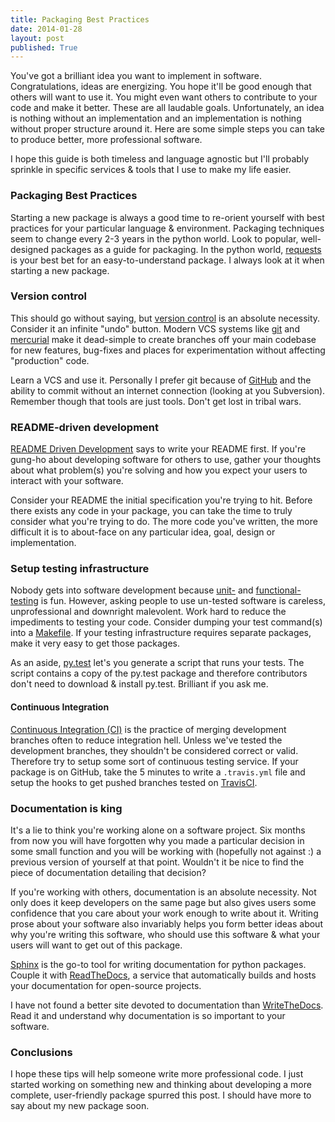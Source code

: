 ```yaml
---
title: Packaging Best Practices
date: 2014-01-28
layout: post
published: True
---
```


You've got a brilliant idea you want to implement in software. Congratulations, ideas are energizing. You hope it'll be good enough that others will want to use it. You might even want others to contribute to your code and make it better. These are all laudable goals. Unfortunately, an idea is nothing without an implementation and an implementation is nothing without proper structure around it. Here are some simple steps you can take to produce better, more professional software.

I hope this guide is both timeless and language agnostic but I'll probably sprinkle in specific services & tools that I use to make my life easier.

### Packaging Best Practices

Starting a new package is always a good time to re-orient yourself with best practices for your particular language & environment. Packaging techniques seem to change every 2-3 years in the python world. Look to popular, well-designed packages as a guide for packaging. In the python world, [requests][11] is your best bet for an easy-to-understand package. I always look at it when starting a new package.

### Version control

This should go without saying, but [version control][7] is an absolute necessity. Consider it an infinite "undo" button. Modern VCS systems like [git][8] and [mercurial][9] make it dead-simple to create branches off your main codebase for new features, bug-fixes and places for experimentation without affecting "production" code.

Learn a VCS and use it. Personally I prefer git because of [GitHub][10] and the ability to commit without an internet connection (looking at you Subversion). Remember though that tools are just tools. Don't get lost in tribal wars.


### README-driven development

[README Driven Development][1] says to write your README first. If you're gung-ho about developing software for others to use, gather your thoughts about what problem(s) you're solving and how you expect your users to interact with your software.

Consider your README the initial specification you're trying to hit. Before there exists any code in your package, you can take the time to truly consider what you're trying to do. The more code you've written, the more difficult it is to about-face on any particular idea, goal, design or implementation.

### Setup testing infrastructure

Nobody gets into software development because [unit-][2] and [functional-testing][3] is fun. However, asking people to use un-tested software is careless, unprofessional and downright malevolent. Work hard to reduce the impediments to testing your code. Consider dumping your test command(s) into a [Makefile][4]. If your testing infrastructure requires separate packages, make it very easy to get those packages.

As an aside, [py.test][5] let's you generate a script that runs your tests. The script contains a copy of the py.test package and therefore contributors don't need to download & install py.test. Brilliant if you ask me.

#### Continuous Integration

[Continuous Integration (CI)][6] is the practice of merging development branches often to reduce integration hell. Unless we've tested the development branches, they shouldn't be considered correct or valid. Therefore try to setup some sort of continuous testing service. If your package is on GitHub, take the 5 minutes to write a `.travis.yml` file and setup the hooks to get pushed branches tested on [TravisCI][12].

### Documentation is king

It's a lie to think you're working alone on a software project. Six months from now you will have forgotten why you made a particular decision in some small function and you will be working with (hopefully not against :) a previous version of yourself at that point. Wouldn't it be nice to find the piece of documentation detailing that decision?

If you're working with others, documentation is an absolute necessity. Not only does it keep developers on the same page but also gives users some confidence that you care about your work enough to write about it. Writing prose about your software also invariably helps you form better ideas about why you're writing this software, who should use this software & what your users will want to get out of this package.

[Sphinx][14] is the go-to tool for writing documentation for python packages. Couple it with [ReadTheDocs][15], a service that automatically builds and hosts your documentation for open-source projects.

I have not found a better site devoted to documentation than [WriteTheDocs][13]. Read it and understand why documentation is so important to your software.

### Conclusions

I hope these tips will help someone write more professional code. I just started working on something new and thinking about developing a more complete, user-friendly package spurred this post. I should have more to say about my new package soon.


[1]:    http://tom.preston-werner.com/2010/08/23/readme-driven-development.html
[2]:    http://en.wikipedia.org/wiki/Unit_testing
[3]:    http://en.wikipedia.org/wiki/Functional_testing
[4]:    http://en.wikipedia.org/wiki/Make_(software)
[5]:    http://pytest.org/latest/
[6]:    http://en.wikipedia.org/wiki/Continuous_integration
[7]:    http://en.wikipedia.org/wiki/Revision_control
[8]:    http://git-scm.com
[9]:    http://mercurial.selenic.com
[10]:   https://github.com
[11]:   http://docs.python-requests.org/en/latest/
[12]:   https://travis-ci.org
[13]:   http://docs.writethedocs.org/en/latest/
[14]:   http://sphinx-doc.org
[15]:   https://readthedocs.org